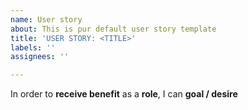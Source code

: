 ```yaml
---
name: User story
about: This is pur default user story template
title: 'USER STORY: <TITLE>'
labels: ''
assignees: ''

---
```


In order to **receive benefit** as a **role**, I can **goal / desire**
